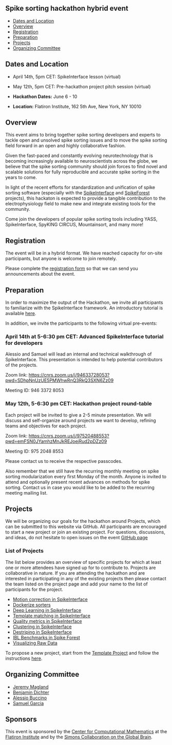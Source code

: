 ## Spike sorting hackathon hybrid event

  * [Dates and Location](#dates-and-location)
  * [Overview](#overview)
  * [Registration](#registration)
  * [Preparation](#preparation)
  * [Projects](#projects)
  * [Organizing Committee](#organizing-committee)


## Dates and Location

- April 14th, 5pm CET: SpikeInterface lesson (virtual)
- May 12th, 5pm CET: Pre-hackathon project pitch session (virtual)

- **Hackathon Dates:** June 6 - 10
- **Location:** Flatiron Institute, 162 5th Ave, New York, NY 10010

## Overview

This event aims to bring together spike sorting developers and experts to tackle open and unsolved spike sorting
issues and to move the spike sorting field forward in an open and highly collaborative fashion.

Given the fast-paced and constantly evolving neurotechnology that is becoming increasingly available to
neuroscientists across the globe, we believe that the spike sorting community should join forces to find
novel and scalable solutions for fully reproducible and accurate spike sorting in the years to come.

In light of the recent efforts for standardization and unification of spike sorting software (especially with the
[SpikeInterface](https://spikeinterface.readthedocs.io/en/latest/) and
[SpikeForest](https://spikeforest.flatironinstitute.org/) projects), this hackaton is expected to provide a
tangible contribution to the electrophysiology field to make new and integrate existing tools for the community.

Come join the developers of popular spike sorting tools including YASS, SpikeInterface, SpyKING CIRCUS, Mountainsort, and many more!

## Registration

The event will be in a hybrid format. We have reached capacity for on-site participants, but anyone is welcome to join remotely.

Please complete the [registration form](https://docs.google.com/forms/d/e/1FAIpQLSeDq6xN5panK_bTCypUDw5gbXmJosWkSlRJA5Rb8-Lnyq6HBA/viewform?usp=sf_link) so that we can send you announcements about the event.

## Preparation

In order to maximize the output of the Hackathon, we invite all participants to familiarize with the SpikeInterface
framework. An introductory tutorial is available [here](https://github.com/SpikeInterface/spiketutorials/tree/master/Official_Tutorial_SI_0.90_Aug2021).

In addition, we invite the participants to the following virtual pre-events:

### April 14th at 5-6:30 pm CET: Advanced SpikeInterface tutorial for developers

Alessio and Samuel will lead an internal and technical walkthrough of SpikeInterface. This presentation is intended to help potential contributors of the projects.

Zoom link: https://cnrs.zoom.us/j/94633728053?pwd=SDhpNnUzUE5PMWhwRnQ3RkQ3SXN6Zz09

Meeting ID: 946 3372 8053

### May 12th, 5-6:30 pm CET: Hackathon project round-table

Each project will be invited to give a 2-5 minute presentation. We will discuss and self-organize around projects we want to develop, refining teams and objectives for each project.

Zoom link: https://cnrs.zoom.us/j/97520488553?pwd=emFSN0JYamhzMnJkREJoejRud2pDZz09

Meeting ID: 975 2048 8553

Please contact us to receive the respective passcodes.

Also remember that we still have the recurring monthly meeting on spike sorting modularization every first Monday of the month. Anyone is invited to attend and optionally present recent advances on methods for spike sorting. Contact us in case you
would like to be added to the recurring meeting mailing list.

## Projects

We will be organizing our goals for the hackathon around Projects, which can be submitted to this website via GitHub.
All participants are encouraged to start a new project or join an existing project. For questions, discussions, and ideas,
do not hesitate to open issues on the event [GitHub page](https://github.com/catalystneuro/spike-sorting-hackathon)

### List of Projects

The list below provides an overview of specific projects for which at least one or more attendees have signed up for to
contribute to. Projects are collaborative in nature. If you are attending the hackathon and are interested in
participating in any of the existing projects then please contact the team listed on the project page and add your name
to the list of participants for the project.

* [Motion correction in SpikeInterface](projects/motion-correction-in-si)
* [Dockerize sorters](projects/dockerize-sorters)
* [Deep Learning in SpikeInterface](projects/deep-learning-modules)
* [Template matching in SpikeInterface](projects/template-matchin-in-si)
* [Quality metrics in SpikeInterface](projects/quality-metric-in-si)
* [Clustering in SpikeInterface](projects/clustering-in-si/)
* [Destriping in SpikeInterface](projects/destriping-in-si)
* [IBL Benchmarks in Spike Forest](projects/ibl-benchmarks-in-spike-forest)
* [Visualizing Raw Data](projects/visualizing-raw-data)

To propose a new project, start from the [Template Project](projects/TEMPLATE) and follow the instructions
[here](projects/README.md).


## Organizing Committee

- [Jeremy Magland](mailto:jmagland@flatironinstitute.org)
- [Benjamin Dichter](mailto:ben.dichter@catalystneuro.com)
- [Alessio Buccino](mailto:alessio.buccino@catalystneuro.com)
- [Samuel Garcia](mailto:samuel.garcia@cnrs.fr)


## Sponsors

This event is sponsored by the [Center for Computational Mathematics](https://www.simonsfoundation.org/flatiron/center-for-computational-mathematics/) at the [Flatiron Institute](https://www.simonsfoundation.org/flatiron/)
and by the [Simons Collaboration on the Global Brain](https://www.simonsfoundation.org/collaborations/global-brain/).
